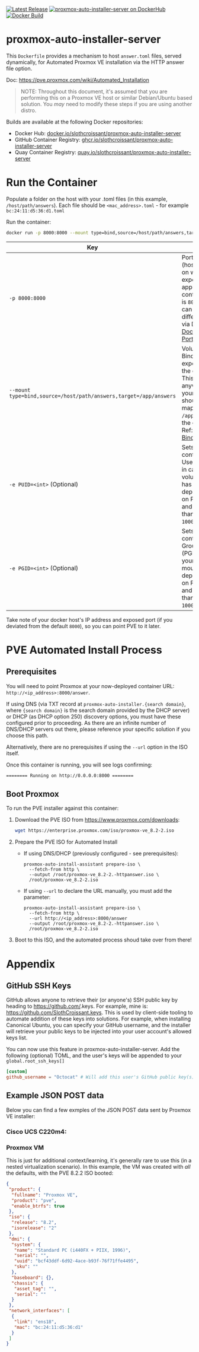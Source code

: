 [![Latest Release][version-image]][version-url]
[![proxmox-auto-installer-server on DockerHub][dockerhub-image]][dockerhub-url]
[![Docker Build][gh-actions-image]][gh-actions-url]

# proxmox-auto-installer-server

This `Dockerfile` provides a mechanism to host `answer.toml` files, served dynamically, for Automated Proxmox VE installation via the HTTP answer file option.

Doc: https://pve.proxmox.com/wiki/Automated_Installation

> NOTE: Throughout this document, it's assumed that you are performing this on a Proxmox VE host or similar Debian/Ubuntu based solution. You *may* need to modify these steps if you are using another distro.

Builds are available at the following Docker repositories:

* Docker Hub: [docker.io/slothcroissant/proxmox-auto-installer-server](https://hub.docker.com/r/slothcroissant/proxmox-auto-installer-server)
* GitHub Container Registry: [ghcr.io/slothcroissant/proxmox-auto-installer-server](https://ghcr.io/slothcroissant/proxmox-auto-installer-server)
* Quay Container Registry: [quay.io/slothcroissant/proxmox-auto-installer-server](https://quay.io/repository/slothcroissant/proxmox-auto-installer-server)

# Run the Container

Populate a folder on the host with your .toml files (in this example, `/host/path/answers`). Each file should be `<mac_address>.toml` - for example `bc:24:11:d5:36:d1.toml`

Run the container:

``` bash
docker run -p 8000:8000 --mount type=bind,source=/host/path/answers,target=/app/answers slothcroissant/proxmox-auto-installer-server:latest
```

| Key | Value |
|-|-|
| `-p 8000:8000` | Port (host:container) on which to expose the application. The container port is `8000`, but you can map a different port via Docker. Ref: [Docker: Expose Ports](https://docs.docker.com/engine/containers/run/#exposed-ports)|
| `--mount type=bind,source=/host/path/answers,target=/app/answers` | Volume (via Bind Mount) exposed into the container. This can be anywhere on your host, and should always map to `/app/answers` in the container. Ref: [Docker: Bind Mounts](https://docs.docker.com/engine/containers/run/#bind-mounts)|
| `-e PUID=<int>` (Optional) | Sets the container's User ID (PUID) in case your volume mount has dependencies on PUID/PGID and is different than the default `1000`. |
| `-e PGID=<int>` (Optional) | Sets the container's Group ID (PGID) in case your volume mount has dependencies on PUID/PGID and is different than the default `1000`. |

Take note of your docker host's IP address and exposed port (if you deviated from the default `8000`), so you can point PVE to it later.

# PVE Automated Install Process

## Prerequisites

You will need to point Proxmox at your now-deployed container URL: `http://<ip_address>:8000/answer`.

If using DNS (via TXT record at `proxmox-auto-installer.{search domain}`, where `{search domain}` is the search domain provided by the DHCP server) or DHCP (as DHCP option 250) discovery options, you must have these configured prior to proceeding. As there are an infinite number of DNS/DHCP servers out there, please reference your specific solution if you choose this path. 

Alternatively, there are no prerequisites if using the `--url` option in the ISO itself.

Once this container is running, you will see logs confirming:

``` bash
======== Running on http://0.0.0.0:8000 ========
```

## Boot Proxmox

To run the PVE installer against this container:

1. Download the PVE ISO from https://www.proxmox.com/downloads:

    ``` bash
    wget https://enterprise.proxmox.com/iso/proxmox-ve_8.2-2.iso
    ```

1. Prepare the PVE ISO for Automated Install

   * If using DNS/DHCP (previously configured - see prerequisites):
      ```
      proxmox-auto-install-assistant prepare-iso \
        --fetch-from http \
        --output /root/proxmox-ve_8.2-2.-httpanswer.iso \
        /root/proxmox-ve_8.2-2.iso
      ```
   * If using `--url` to declare the URL manually, you must add the parameter: 
      ```
      proxmox-auto-install-assistant prepare-iso \
        --fetch-from http \
        --url http://<ip_address>:8000/answer
        --output /root/proxmox-ve_8.2-2.-httpanswer.iso \
        /root/proxmox-ve_8.2-2.iso
      ```

1. Boot to this ISO, and the automated process shoud take over from there!

# Appendix

## GitHub SSH Keys

GitHub allows anyone to retrieve their (or anyone's) SSH public key by heading to https://github.com/<username>.keys. For example, mine is: https://github.com/SlothCroissant.keys. This is used by client-side tooling to automate addition of these keys into solutions. For example, when installing Canonical Ubuntu, you can specify your GitHub username, and the installer will retrieve your public keys to be injected into your user account's allowed keys list.

You can now use this feature in proxmox-auto-installer-server. Add the following (optional) TOML, and the user's keys will be appended to your `global.root_ssh_keys[]`

``` toml
[custom]
github_username = "Octocat" # Will add this user's GitHub public key(s) to global.root_ssh_keys[].
```

## Example JSON POST data

Below you can find a few exmples of the JSON POST data sent by Proxmox VE installer:

### Cisco UCS C220m4:

### Proxmox VM

This is just for additional context/learning, it's generally rare to use this (in a nested virtualization scenario). In this example, the VM was created with *all* the defaults, with the PVE 8.2.2 ISO booted:

``` json
{
 "product": {
  "fullname": "Proxmox VE",
  "product": "pve",
  "enable_btrfs": true
 },
 "iso": {
  "release": "8.2",
  "isorelease": "2"
 },
 "dmi": {
  "system": {
   "name": "Standard PC (i440FX + PIIX, 1996)",
   "serial": "",
   "uuid": "bcf43ddf-6d92-4ace-b93f-76f71ffe4495",
   "sku": ""
  },
  "baseboard": {},
  "chassis": {
   "asset_tag": "",
   "serial": ""
  }
 },
 "network_interfaces": [
  {
   "link": "ens18",
   "mac": "bc:24:11:d5:36:d1"
  }
 ]
}
```

[version-image]: https://img.shields.io/github/v/release/SlothCroissant/proxmox-auto-installer-server?style=for-the-badge
[version-url]: https://github.com/SlothCroissant/proxmox-auto-installer-server/releases

[gh-actions-image]: https://img.shields.io/github/actions/workflow/status/SlothCroissant/proxmox-auto-installer-server/main.yml?style=for-the-badge
[gh-actions-url]: https://github.com/SlothCroissant/proxmox-auto-installer-server/actions

[dockerhub-image]: https://img.shields.io/docker/pulls/slothcroissant/proxmox-auto-installer-server?label=DockerHub%20Pulls&style=for-the-badge
[dockerhub-url]: https://hub.docker.com/r/slothcroissant/proxmox-auto-installer-server
